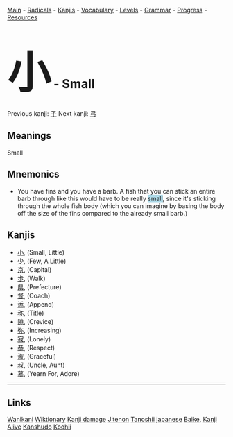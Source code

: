 <style> bigfont {font-size: 100px}</style>


[Main](../README.md) -
[Radicals](../radicals.md) -
[Kanjis](../kanjis.md) -
[Vocabulary](../vocabulary.md) -
[Levels](../levels.md) -
[Grammar](../grammar.md) - 
[Progress](../progress.md) -
[Resources](../resources.md)
# <bigfont> 小</bigfont> - Small 

Previous kanji: [子](子.md) Next kanji: [弓](弓.md) 

## Meanings
 Small
## Mnemonics
 * You have fins and you have a barb. A fish that you can stick an entire barb through like this would have to be really <span style="background-color:#ADD8E6"> small</span>, since it's sticking through the whole fish body (which you can imagine by basing the body off the size of the fins compared to the already small barb.)


## Kanjis
 * [小](../kanjis/小.md), (Small, Little)
* [少](../kanjis/少.md), (Few, A Little)
* [京](../kanjis/京.md), (Capital)
* [歩](../kanjis/歩.md), (Walk)
* [県](../kanjis/県.md), (Prefecture)
* [督](../kanjis/督.md), (Coach)
* [添](../kanjis/添.md), (Append)
* [称](../kanjis/称.md), (Title)
* [隙](../kanjis/隙.md), (Crevice)
* [弥](../kanjis/弥.md), (Increasing)
* [寂](../kanjis/寂.md), (Lonely)
* [恭](../kanjis/恭.md), (Respect)
* [淑](../kanjis/淑.md), (Graceful)
* [叔](../kanjis/叔.md), (Uncle, Aunt)
* [慕](../kanjis/慕.md), (Yearn For, Adore)



---


## Links 


[Wanikani](https://www.wanikani.com/kanji/小)
[Wiktionary](https://en.wiktionary.org/wiki/小)
[Kanji damage](http://www.kanjidamage.com/kanji/search?utf8=✓&q=小)
[Jitenon](https://jitenon.com/kanji/小)
[Tanoshii japanese](https://www.tanoshiijapanese.com/dictionary/kanji.cfm?k=小)
[Baike](https://baike.baidu.com/item/小),
[Kanji Alive](https://app.kanjialive.com/小)
[Kanshudo](https://www.kanshudo.com/searchmn?q=小)
[Koohii](https://kanji.koohii.com/study/kanji/小)
